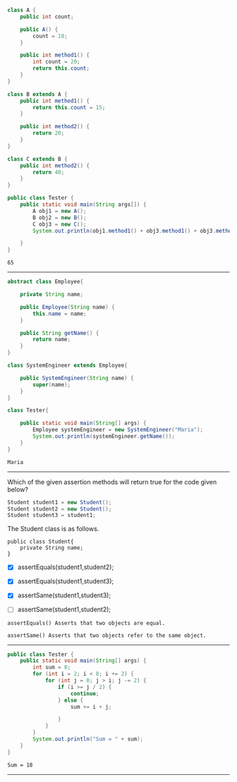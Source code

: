 
```java
class A {
	public int count;

	public A() {
		count = 10;
	}

	public int method1() {
		int count = 20;
		return this.count;
	}
}

class B extends A {
	public int method1() {
		return this.count = 15;
	}

	public int method2() {
		return 20;
	}
}

class C extends B {
	public int method2() {
		return 40;
	}
}

public class Tester {
	public static void main(String args[]) {
		A obj1 = new A();
		B obj2 = new B();
		C obj3 = new C();
		System.out.println(obj1.method1() + obj3.method1() + obj3.method2());

	}
}
```

```ad-success
65
```

---

```java
abstract class Employee{

	private String name;

	public Employee(String name) {
		this.name = name;
	}

	public String getName() {
		return name;
	}
}

class SystemEngineer extends Employee{

	public SystemEngineer(String name) {
		super(name);
	}
}

class Tester{

	public static void main(String[] args) {
		Employee systemEngineer = new SystemEngineer("Maria");
		System.out.println(systemEngineer.getName());
	}
}
```

```ad-success
Maria
```

---

Which of the given assertion methods will return true for the code given below?

```java
Student student1 = new Student();
Student student2 = new Student();
Student student3 = student1;
```

The Student class is as follows.

```
public class Student{
    private String name;
}
```

- [x] assertEquals(student1,student2);
- [x] assertEquals(student1,student3);
- [x] assertSame(student1,student3);
- [ ] assertSame(student1,student2);


```ad-note
assertEquals() Asserts that two objects are equal.

assertSame() Asserts that two objects refer to the same object.
```

---
```java
public class Tester {
	public static void main(String[] args) {
		int sum = 0;
		for (int i = 2; i < 8; i += 2) {
			for (int j = 8; j > i; j -= 2) {
				if (i >= j / 2) {
					continue;
				} else {
					sum += i + j;

				}
			}
		}
		System.out.println("Sum = " + sum);
	}
}
```

```ad-success
Sum = 18
```

---

